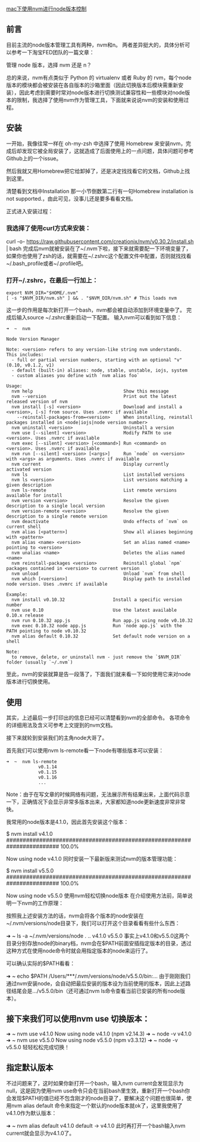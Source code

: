 
[mac下使用nvm进行node版本控制](https://segmentfault.com/a/1190000004404505)

## 前言
目前主流的node版本管理工具有两种，nvm和n。
两者差异挺大的，具体分析可以参考一下淘宝FED团队的一篇文章：

管理 node 版本，选择 nvm 还是 n？

总的来说，nvm有点类似于 Python 的 virtualenv 或者 Ruby 的 rvm，每个node版本的模块都会被安装在各自版本的沙箱里面（因此切换版本后模块需重新安装），因此考虑到需要时常对node版本进行切换测试兼容性和一些模块对node版本的限制，我选择了使用nvm作为管理工具，下面就来说说nvm的安装和使用过程。

## 安装
一开始，我像往常一样在 oh-my-zsh 中选择了使用 Homebrew 来安装nvm，完成后却发现它被全局安装了，这就造成了后面使用上的一点问题，具体问题可参考Github上的一个issue。

然后我就又用Homebrew把它给卸掉了，还是决定找找看它的文档，Github上找到这里。

清楚看到文档中Installation 那一小节倒数第二行有一句Homebrew installation is not supported.，由此可见，没事儿还是要多看看文档。

正式进入安装过程：

### 我选择了使用curl方式来安装：

curl -o- https://raw.githubusercontent.com/creationix/nvm/v0.30.2/install.sh | bash
完成后nvm就被安装在了~/.nvm下啦，接下来就需要配一下环境变量了，如果你也使用了zsh的话，就需要在~/.zshrc这个配置文件中配置，否则就找找看~/.bash_profile或者~/.profile吧。

### 打开~/.zshrc，在最后一行加上：

```
export NVM_DIR="$HOME/.nvm"
[ -s "$NVM_DIR/nvm.sh" ] && . "$NVM_DIR/nvm.sh" # This loads nvm
```

这一步的作用是每次新打开一个bash，nvm都会被自动添加到环境变量中了。
完成后输入source ~/.zshrc重新启动一下配置。
输入nvm可以看到如下信息：

```shell
➜  ~  nvm

Node Version Manager

Note: <version> refers to any version-like string nvm understands. This includes:
  - full or partial version numbers, starting with an optional "v" (0.10, v0.1.2, v1)
  - default (built-in) aliases: node, stable, unstable, iojs, system
  - custom aliases you define with `nvm alias foo`

Usage:
  nvm help                                  Show this message
  nvm --version                             Print out the latest released version of nvm
  nvm install [-s] <version>                Download and install a <version>, [-s] from source. Uses .nvmrc if available
    --reinstall-packages-from=<version>     When installing, reinstall packages installed in <node|iojs|node version number>
  nvm uninstall <version>                   Uninstall a version
  nvm use [--silent] <version>              Modify PATH to use <version>. Uses .nvmrc if available
  nvm exec [--silent] <version> [<command>] Run <command> on <version>. Uses .nvmrc if available
  nvm run [--silent] <version> [<args>]     Run `node` on <version> with <args> as arguments. Uses .nvmrc if available
  nvm current                               Display currently activated version
  nvm ls                                    List installed versions
  nvm ls <version>                          List versions matching a given description
  nvm ls-remote                             List remote versions available for install
  nvm version <version>                     Resolve the given description to a single local version
  nvm version-remote <version>              Resolve the given description to a single remote version
  nvm deactivate                            Undo effects of `nvm` on current shell
  nvm alias [<pattern>]                     Show all aliases beginning with <pattern>
  nvm alias <name> <version>                Set an alias named <name> pointing to <version>
  nvm unalias <name>                        Deletes the alias named <name>
  nvm reinstall-packages <version>          Reinstall global `npm` packages contained in <version> to current version
  nvm unload                                Unload `nvm` from shell
  nvm which [<version>]                     Display path to installed node version. Uses .nvmrc if available

Example:
  nvm install v0.10.32                  Install a specific version number
  nvm use 0.10                          Use the latest available 0.10.x release
  nvm run 0.10.32 app.js                Run app.js using node v0.10.32
  nvm exec 0.10.32 node app.js          Run `node app.js` with the PATH pointing to node v0.10.32
  nvm alias default 0.10.32             Set default node version on a shell

Note:
  to remove, delete, or uninstall nvm - just remove the `$NVM_DIR` folder (usually `~/.nvm`)
```

至此，nvm的安装就算是告一段落了，下面我们就来看一下如何使用它来对node版本进行切换使用。

## 使用
其实，上述最后一步打印出的信息已经可以清楚看到nvm的全部命令。
各项命令的详细用法及含义可参考上文提到的nvm文档。

接下来就轮到安装我们的主角node大哥了。

首先我们可以使用nvm ls-remote看一下node有哪些版本可以安装：

```
➜  ~  nvm ls-remote
            v0.1.14
            v0.1.15
            v0.1.16
            ...
```

Note：由于在写文章的时候网络有问题，无法展示所有结果出来，上面代码示意一下，正确情况下会显示非常多版本出来，大家都知道node更新速度非常非常快。

我常用的node版本是4.1.0，因此首先安装这个版本：

$ nvm install v4.1.0
######################################################################## 100.0%

Now using node v4.1.0
同时安装一下最新版来测试nvm的版本管理功能：

$ nvm install v5.5.0
######################################################################## 100.0%

Now using node v5.5.0
使用nvm轻松切换node版本
在介绍使用方法前，简单说明一下nvm的工作原理：

按照我上述安装方法的话，nvm会将各个版本的node安装在~/.nvm/versions/node目录下，我们可以打开这个目录看看有些什么东西：

➜  ~  ls -a ~/.nvm/versions/node
.      ..     v4.1.0 v5.5.0
事实上v4.1.0和v5.5.0这两个目录分别存放node的binary档，nvm会在$PATH前面安插指定版本的目录，透过这种方式在使用node命令时就会用指定版本的node来运行了。

可以确认实际的$PATH看看：

➜  ~  echo $PATH
/Users/***/.nvm/versions/node/v5.5.0/bin:...
由于刚刚我们通过nvm安装node，会自动把最后安装的版本设为当前使用的版本，因此上述路径结尾会是.../v5.5.0/bin（还可通过nvm ls命令查看当前已安装的所有node版本）。

## 接下来我们可以使用nvm use <version>切换版本：

➜  ~  nvm use v4.1.0
Now using node v4.1.0 (npm v2.14.3)
➜  ~  node -v
v4.1.0
➜  ~  nvm use v5.5.0
Now using node v5.5.0 (npm v3.3.12)
➜  ~  node -v
v5.5.0
轻轻松松完成切换！

## 指定默认版本

不过问题来了，这时如果你新打开一个bash，输入nvm current会发现显示为null，这是因为使用nvm use命令只会在当前bash里生效，重新打开一个bash你会发现$PATH的值已经不包含刚才的node目录了，要解决这个问题也很简单，使用nvm alias default <version>命令来指定一个默认的node版本就ok了，这里我使用了v4.1.0作为默认版本：

➜  ~  nvm alias default v4.1.0
default -> v4.1.0
此时再打开一个bash输入nvm current就会显示为v4.1.0了。